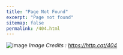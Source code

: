 ```yaml
---
title: "Page Not Found"
excerpt: "Page not found"
sitemap: false
permalink: /404.html
---
```


![image](https://github.com/notnotnotveg/notnotnotveg.github.io/assets/65092714/a05a966c-3c28-4637-93bb-811a97cd810f)
*Image Credits : https://http.cat/404*
